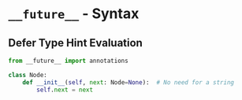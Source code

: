 # `__future__` - Syntax

## Defer Type Hint Evaluation

```python
from __future__ import annotations

class Node:
    def __init__(self, next: Node=None):  # No need for a string
        self.next = next
```

